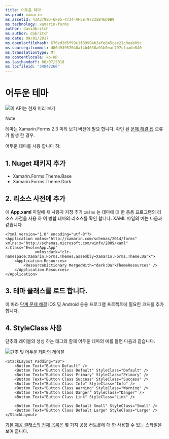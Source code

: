 ```yaml
---
title: 어두운 테마
ms.prod: xamarin
ms.assetid: 43A3798D-6F05-4734-AF5E-97235B46D9B9
ms.technology: xamarin-forms
author: davidbritch
ms.author: dabritch
ms.date: 09/01/2017
ms.openlocfilehash: 676ed2d5f99c1f39904b2afe045cee21c0eab09c
ms.sourcegitcommit: d80d93957040a14b4638a91b0eac797cfaade840
ms.translationtype: MT
ms.contentlocale: ko-KR
ms.lasthandoff: 06/07/2018
ms.locfileid: "34847266"
---
```

# <a name="dark-theme"></a>어두운 테마

![](~/media/shared/preview.png "이 API는 현재 미리 보기")

> [!NOTE]
> 테마는 Xamarin.Forms 2.3 미리 보기 버전에 필요 합니다. 확인 된 [문제 해결 팁](~/xamarin-forms/user-interface/themes/index.md) 오류가 발생 한 경우.

어두운 테마를 사용 합니다 하:

## <a name="1-add-nuget-packages"></a>1. Nuget 패키지 추가

* Xamarin.Forms.Theme.Base
* Xamarin.Forms.Theme.Dark

## <a name="2-add-to-the-resource-dictionary"></a>2. 리소스 사전에 추가

에 **App.xaml** 파일에 새 사용자 지정 추가 `xmlns` 는 테마에 대 한 응용 프로그램의 리소스 사전을 사용 하 여 병합 테마의 리소스를 확인 합니다.
XAML 파일의 예는 다음과 같습니다.

```xaml
<?xml version="1.0" encoding="utf-8"?>
<Application xmlns="http://xamarin.com/schemas/2014/forms" xmlns:x="http://schemas.microsoft.com/winfx/2009/xaml" x:Class="EvolveApp.App"
             xmlns:dark="clr-namespace:Xamarin.Forms.Themes;assembly=Xamarin.Forms.Theme.Dark">
    <Application.Resources>
        <ResourceDictionary MergedWith="dark:DarkThemeResources" />
    </Application.Resources>
</Application>
```

## <a name="3-load-theme-classes"></a>3. 테마 클래스를 로드 합니다.

이 따라 [단계 문제 해결](~/xamarin-forms/user-interface/themes/index.md) iOS 및 Android 응용 프로그램 프로젝트에 필요한 코드를 추가 합니다.

## <a name="4-use-styleclass"></a>4. StyleClass 사용

단추와 레이블의 생성 하는 태그와 함께 어두운 테마의 예를 들면 다음과 같습니다.

[![](dark-images/dark-theme-sml.png "단추 및 어두운 테마의 레이블")](dark-images/dark-theme.png#lightbox "단추 및 어두운 테마의 레이블")

```xaml
<StackLayout Padding="20">
    <Button Text="Button Default" />
    <Button Text="Button Class Default" StyleClass="Default" />
    <Button Text="Button Class Primary" StyleClass="Primary" />
    <Button Text="Button Class Success" StyleClass="Success" />
    <Button Text="Button Class Info" StyleClass="Info" />
    <Button Text="Button Class Warning" StyleClass="Warning" />
    <Button Text="Button Class Danger" StyleClass="Danger" />
    <Button Text="Button Class Link" StyleClass="Link" />

    <Button Text="Button Class Default Small" StyleClass="Small" />
    <Button Text="Button Class Default Large" StyleClass="Large" />
</StackLayout>
```

[기본 제공 클래스의 전체 목록은](~/xamarin-forms/user-interface/themes/index.md) 몇 가지 공용 컨트롤에 대 한 사용할 수 있는 스타일을 보여 줍니다.

